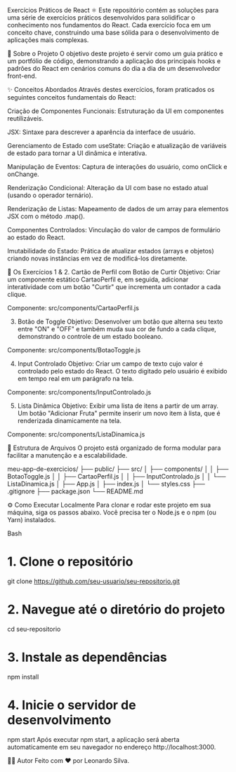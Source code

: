 Exercícios Práticos de React ⚛️
Este repositório contém as soluções para uma série de exercícios práticos desenvolvidos para solidificar o conhecimento nos fundamentos do React. Cada exercício foca em um conceito chave, construindo uma base sólida para o desenvolvimento de aplicações mais complexas.

🎯 Sobre o Projeto
O objetivo deste projeto é servir como um guia prático e um portfólio de código, demonstrando a aplicação dos principais hooks e padrões do React em cenários comuns do dia a dia de um desenvolvedor front-end.

✨ Conceitos Abordados
Através destes exercícios, foram praticados os seguintes conceitos fundamentais do React:

Criação de Componentes Funcionais: Estruturação da UI em componentes reutilizáveis.

JSX: Sintaxe para descrever a aparência da interface de usuário.

Gerenciamento de Estado com useState: Criação e atualização de variáveis de estado para tornar a UI dinâmica e interativa.

Manipulação de Eventos: Captura de interações do usuário, como onClick e onChange.

Renderização Condicional: Alteração da UI com base no estado atual (usando o operador ternário).

Renderização de Listas: Mapeamento de dados de um array para elementos JSX com o método .map().

Componentes Controlados: Vinculação do valor de campos de formulário ao estado do React.

Imutabilidade do Estado: Prática de atualizar estados (arrays e objetos) criando novas instâncias em vez de modificá-los diretamente.

🚀 Os Exercícios
1 & 2. Cartão de Perfil com Botão de Curtir
Objetivo: Criar um componente estático CartaoPerfil e, em seguida, adicionar interatividade com um botão "Curtir" que incrementa um contador a cada clique.

Componente: src/components/CartaoPerfil.js

3. Botão de Toggle
Objetivo: Desenvolver um botão que alterna seu texto entre "ON" e "OFF" e também muda sua cor de fundo a cada clique, demonstrando o controle de um estado booleano.

Componente: src/components/BotaoToggle.js

4. Input Controlado
Objetivo: Criar um campo de texto cujo valor é controlado pelo estado do React. O texto digitado pelo usuário é exibido em tempo real em um parágrafo na tela.

Componente: src/components/InputControlado.js

5. Lista Dinâmica
Objetivo: Exibir uma lista de itens a partir de um array. Um botão "Adicionar Fruta" permite inserir um novo item à lista, que é renderizada dinamicamente na tela.

Componente: src/components/ListaDinamica.js

📁 Estrutura de Arquivos
O projeto está organizado de forma modular para facilitar a manutenção e a escalabilidade.

meu-app-de-exercicios/
├── public/
├── src/
│   ├── components/
│   │   ├── BotaoToggle.js
│   │   ├── CartaoPerfil.js
│   │   ├── InputControlado.js
│   │   └── ListaDinamica.js
│   ├── App.js
│   ├── index.js
│   └── styles.css
├── .gitignore
├── package.json
└── README.md

⚙️ Como Executar Localmente
Para clonar e rodar este projeto em sua máquina, siga os passos abaixo. Você precisa ter o Node.js e o npm (ou Yarn) instalados.

Bash

# 1. Clone o repositório
git clone https://github.com/seu-usuario/seu-repositorio.git

# 2. Navegue até o diretório do projeto
cd seu-repositorio

# 3. Instale as dependências
npm install

# 4. Inicie o servidor de desenvolvimento
npm start
Após executar npm start, a aplicação será aberta automaticamente em seu navegador no endereço http://localhost:3000.

👨‍💻 Autor
Feito com ❤️ por Leonardo Silva.
